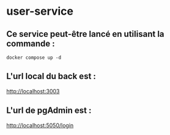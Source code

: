 # user-service

## Ce service peut-être lancé en utilisant la commande : 
```shell
docker compose up -d
```

## L'url local du back est :

[http://localhost:3003](http://localhost:3003)

## L'url de pgAdmin est : 

[http://localhost:5050/login](http://localhost:5050/login)

